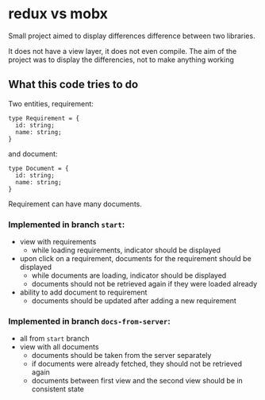 # redux vs mobx
Small project aimed to display differences difference between two libraries.

It does not have a view layer, it does not even compile. 
The aim of the project was to display the differencies, not to make anything working

## What this code tries to do

Two entities, requirement:
```
type Requirement = {
  id: string;
  name: string;
}
```
and document:
```
type Document = {
  id: string;
  name: string;
}
```
Requirement can have many documents.

### Implemented in branch `start`:
- view with requirements 
  - while loading requirements, indicator should be displayed
- upon click on a requirement, documents for the requirement should be displayed
  - while documents are loading, indicator should be displayed
  - documents should not be retrieved again if they were loaded already
- ability to add document to requirement
    - documents should be updated after adding a new requirement 
 
### Implemented in branch `docs-from-server`:
- all from `start` branch
- view with all documents
  - documents should be taken from the server separately
  - if documents were already fetched, they should not be retrieved again
  - documents between first view and the second view should be in consistent state
